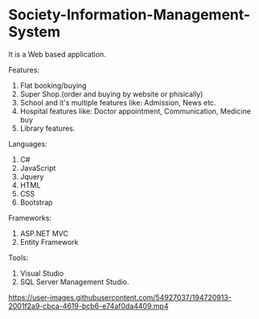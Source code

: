 # Society-Information-Management-System
It is a Web based application. 

Features:
  1. Flat booking/buying
  2. Super Shop.(order and buying by website or phisically)
  3. School and it's multiple features like: Admission, News etc.
  4. Hospital features like: Doctor appointment, Communication, Medicine buy
  5. Library features.
  
Languages:
  1. C#
  2. JavaScript
  3. Jquery
  3. HTML
  4. CSS
  5. Bootstrap
  
Frameworks:
  1. ASP.NET MVC
  2. Entity Framework
  
Tools:
  1. Visual Studio
  2. SQL Server Management Studio.

 https://user-images.githubusercontent.com/54927037/194720913-2001f2a9-cbca-4619-bcb6-e74af0da4409.mp4
  
